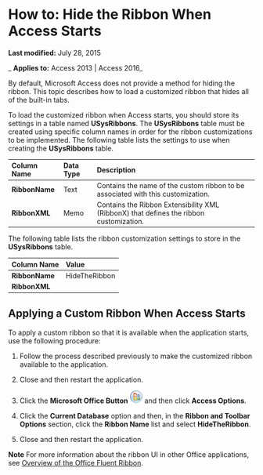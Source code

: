 
# How to: Hide the Ribbon When Access Starts

 **Last modified:** July 28, 2015

 _ **Applies to:** Access 2013 | Access 2016_

By default, Microsoft Access does not provide a method for hiding the ribbon. This topic describes how to load a customized ribbon that hides all of the built-in tabs.

To load the customized ribbon when Access starts, you should store its settings in a table named  **USysRibbons**.
 The **USysRibbons** table must be created using specific column names in order for the ribbon customizations to be implemented. The following table lists the settings to use when creating the **USysRibbons** table.


|**Column Name**|**Data Type**|**Description**|
|:-----|:-----|:-----|
|**RibbonName**|Text|Contains the name of the custom ribbon to be associated with this customization. |
|**RibbonXML**|Memo|Contains the Ribbon Extensibility XML (RibbonX) that defines the ribbon customization.|
The following table lists the ribbon customization settings to store in the  **USysRibbons** table.


|**Column Name**|**Value**|
|:-----|:-----|
|**RibbonName**|HideTheRibbon|
|**RibbonXML**|<CustomUI xmlns="http://schemas.microsoft.com/office/2006/01/CustomUI"> <ribbon startFromScratch="true"/></CustomUI>|

## Applying a Custom Ribbon When Access Starts

To apply a custom ribbon so that it is available when the application starts, use the following procedure:


1. Follow the process described previously to make the customized ribbon available to the application.
    
2. Close and then restart the application.
    
3. Click the  **Microsoft Office Button**
![File menu button](images/O12FileMenuButton_ZA10077102.gif) and then click **Access Options**.
    
4. Click the  **Current Database** option and then, in the **Ribbon and Toolbar Options** section, click the **Ribbon Name** list and select **HideTheRibbon**.
    
5. Close and then restart the application.
    

 **Note**  For more information about the ribbon UI in other Office applications, see [Overview of the Office Fluent Ribbon](http://msdn.microsoft.com/library/773c202c-f5f9-c4f6-f833-0dd56eb21a8f%28Office.15%29.aspx).

